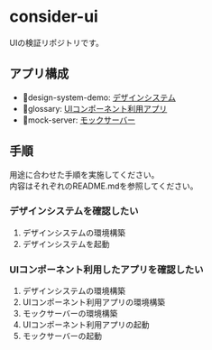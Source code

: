 # consider-ui

UIの検証リポジトリです。

## アプリ構成

* :file_folder:design-system-demo: [デザインシステム](./design-system-demo/README.md)
* :file_folder:glossary: [UIコンポーネント利用アプリ](./glossary/README.md)
* :file_folder:mock-server: [モックサーバー](./mock-server/README.md)

## 手順

用途に合わせた手順を実施してください。  
内容はそれぞれのREADME.mdを参照してください。

### デザインシステムを確認したい
1. デザインシステムの環境構築
2. デザインシステムを起動

### UIコンポーネント利用したアプリを確認したい
1. デザインシステムの環境構築
2. UIコンポーネント利用アプリの環境構築
3. モックサーバーの環境構築
4. UIコンポーネント利用アプリの起動
5. モックサーバーの起動
